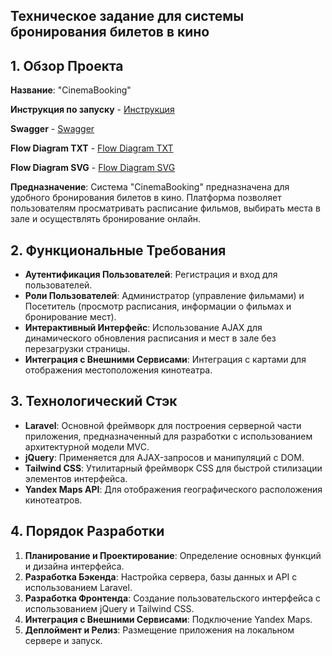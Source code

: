 ## Техническое задание для системы бронирования билетов в кино

## 1. Обзор Проекта
**Название**: "CinemaBooking"

**Инструкция по запуску** - [Инструкция](startup.md)

**Swagger** - [Swagger](swagger.yaml)

**Flow Diagram TXT** - [Flow Diagram TXT](flow_diagram.txt)

**Flow Diagram SVG** - [Flow Diagram SVG](flow_diagram.svg)

**Предназначение**: Система "CinemaBooking" предназначена для удобного бронирования билетов в кино. Платформа позволяет пользователям просматривать расписание фильмов, выбирать места в зале и осуществлять бронирование онлайн.

## 2. Функциональные Требования
- **Аутентификация Пользователей**: Регистрация и вход для пользователей.
- **Роли Пользователей**: Администратор (управление фильмами) и Посетитель (просмотр расписания, информации о фильмах и бронирование мест).
- **Интерактивный Интерфейс**: Использование AJAX для динамического обновления расписания и мест в зале без перезагрузки страницы.
- **Интеграция с Внешними Сервисами**: Интеграция с картами для отображения местоположения кинотеатра.

## 3. Технологический Стэк
- **Laravel**: Основной фреймворк для построения серверной части приложения, предназначенный для разработки с использованием архитектурной модели MVC.
- **jQuery**: Применяется для AJAX-запросов и манипуляций с DOM.
- **Tailwind CSS**: Утилитарный фреймворк CSS для быстрой стилизации элементов интерфейса.
- **Yandex Maps API**: Для отображения географического расположения кинотеатров.

## 4. Порядок Разработки
1. **Планирование и Проектирование**: Определение основных функций и дизайна интерфейса.
2. **Разработка Бэкенда**: Настройка сервера, базы данных и API с использованием Laravel.
3. **Разработка Фронтенда**: Создание пользовательского интерфейса с использованием jQuery и Tailwind CSS.
4. **Интеграция с Внешними Сервисами**: Подключение Yandex Maps.
5. **Деплоймент и Релиз**: Размещение приложения на локальном сервере и запуск.
